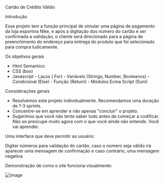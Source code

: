 Cartão de Crédito Válido

Introdução

Esse projeto tem a função principal de simular uma página de pagamento da loja esportiva Nike, e após a digitação dos número do cartão e ser confirmada a validação, o cliente será direcionado para a página de preenchimento do endereço para entrega do produto que foi selecionado para compra ludicamente. 

Os objetivos gerais

* Html Semantico
* CSS (box)
* Javascript - Laços ( For) - Variáveis (Strings, Number, Booleanos) - Condicional (Else) - Função (Return) - Módulos Ecma Script (Sum)

Considerações gerais

* Resolvemos este projeto individualmente. Recomendamos uma duração de 1-3 sprints.
* Concentre-se em aprender e não apenas "concluir" o projeto.
* Sugerimos que você não tente saber tudo antes de começar a codificar.
  Não se preocupe muito agora com o que você _ainda_ não entende.
  Você vai aprender.

Uma interface que deve permitir ao usuário:

Digitar números para validação do cartão, caso o número seja válido irá aparecer uma mensagem de confirmação e caso contrário, uma mensagem negativa

Demonstração de como o site funciona visualmente:

![image](https://github.com/aliun1/SAP011-card-validation/assets/137254396/548c4b70-5ed2-45c9-aaa3-9bb599e3b915)







